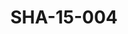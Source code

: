 ---
pid: SHA-15-004
title: SHA-15-004
language: ar
original_label: 
rights: شرحبيل احمد
location_of_original: شرحبيل احمد
photographer_or_studio: 
scanned_from: photograph 12.9 by 18.2
_date: '1962'
location: الخرطوم، المطار
description: الكير احمد المصطفى وشرحبيل احمد وحسن سروجي واحمد داؤود
additional_notes: 
permission_display: 'yes'
on_server: 'no'
on_website: 'no'
permalink: /photopages/ar/SHA-15-004
layout: photo-page
---